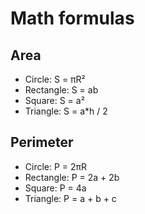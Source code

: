 # Math formulas
## Area
- Circle: S = πR²
- Rectangle: S = ab
- Square: S = a²
- Triangle: S = a*h / 2

## Perimeter
- Circle: P = 2πR
- Rectangle: P = 2a + 2b
- Square: P = 4a
- Triangle: P = a + b + c